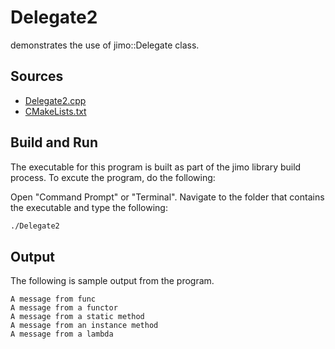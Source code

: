 # Delegate2

demonstrates the use of jimo::Delegate class.

## Sources

* [Delegate2.cpp](Delegate2.cpp)
* [CMakeLists.txt](CMakeLists.txt)

## Build and Run

The executable for this program is built as part of the jimo library build process. To excute 
the program, do the following:

Open "Command Prompt" or "Terminal". Navigate to the folder that contains the executable
and type the following:

```bash
./Delegate2
```

## Output

The following is sample output from the program.

```
A message from func
A message from a functor
A message from a static method
A message from an instance method
A message from a lambda
```